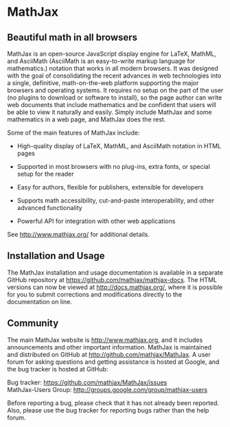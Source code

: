 # MathJax

## Beautiful math in all browsers

MathJax is an open-source JavaScript display engine for LaTeX, MathML, and
AsciiMath (AsciiMath is an easy-to-write markup language for mathematics.) notation that works in all modern browsers.  It was designed with
the goal of consolidating the recent advances in web technologies into a
single, definitive, math-on-the-web platform supporting the major browsers
and operating systems.  It requires no setup on the part of the user (no
plugins to download or software to install), so the page author can write
web documents that include mathematics and be confident that users will be
able to view it naturally and easily.  Simply include MathJax and some
mathematics in a web page, and MathJax does the rest.

Some of the main features of MathJax include:

- High-quality display of LaTeX, MathML, and AsciiMath notation in HTML pages

- Supported in most browsers with no plug-ins, extra fonts, or special
  setup for the reader

- Easy for authors, flexible for publishers, extensible for developers

- Supports math accessibility, cut-and-paste interoperability, and other
  advanced functionality

- Powerful API for integration with other web applications

See <http://www.mathjax.org/> for additional details.


## Installation and Usage

The MathJax installation and usage documentation is available in a
separate GitHub repository at <https://github.com/mathjax/mathjax-docs>.
The HTML versions can now be viewed at <http://docs.mathjax.org/>, 
where it is possible for you to submit corrections and modifications
directly to the documentation on line.


## Community

The main MathJax website is <http://www.mathjax.org>, and it includes
announcements and other important information.  MathJax is maintained and
distributed on GitHub at <http://github.com/mathjax/MathJax>.  A user forum
for asking questions and getting assistance is hosted at Google, and the
bug tracker is hosted at GitHub:

Bug tracker:         <https://github.com/mathjax/MathJax/issues>  
MathJax-Users Group: <http://groups.google.com/group/mathjax-users>

Before reporting a bug, please check that it has not already been reported.
Also, please use the bug tracker for reporting bugs rather than the help forum.
